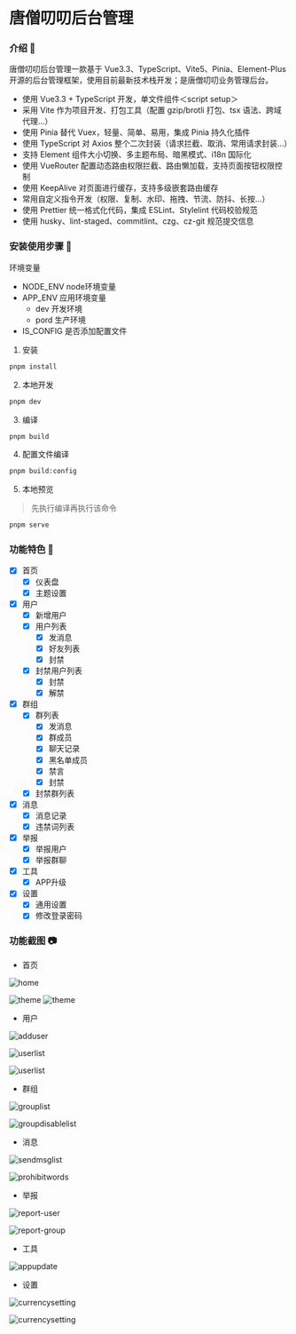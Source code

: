 # 唐僧叨叨后台管理

### 介绍 📖

唐僧叨叨后台管理一款基于 Vue3.3、TypeScript、Vite5、Pinia、Element-Plus 开源的后台管理框架，使用目前最新技术栈开发；是唐僧叨叨业务管理后台。

- 使用 Vue3.3 + TypeScript 开发，单文件组件＜script setup＞
- 采用 Vite 作为项目开发、打包工具（配置 gzip/brotli 打包、tsx 语法、跨域代理…）
- 使用 Pinia 替代 Vuex，轻量、简单、易用，集成 Pinia 持久化插件
- 使用 TypeScript 对 Axios 整个二次封装（请求拦截、取消、常用请求封装…）
- 支持 Element 组件大小切换、多主题布局、暗黑模式、i18n 国际化
- 使用 VueRouter 配置动态路由权限拦截、路由懒加载，支持页面按钮权限控制
- 使用 KeepAlive 对页面进行缓存，支持多级嵌套路由缓存
- 常用自定义指令开发（权限、复制、水印、拖拽、节流、防抖、长按…）
- 使用 Prettier 统一格式化代码，集成 ESLint、Stylelint 代码校验规范
- 使用 husky、lint-staged、commitlint、czg、cz-git 规范提交信息

### 安装使用步骤 📔

环境变量
- NODE_ENV node环境变量
- APP_ENV 应用环境变量
  - dev 开发环境
  - pord 生产环境
- IS_CONFIG 是否添加配置文件

1. 安装

```sh
pnpm install
```

2. 本地开发

``` sh
pnpm dev
```

3. 编译

``` sh
pnpm build
```

4. 配置文件编译

``` sh
pnpm build:config
```

5. 本地预览
> 先执行编译再执行该命令

``` sh
pnpm serve
```

### 功能特色 🔨

- [x] 首页
  - [x] 仪表盘
  - [x] 主题设置
- [x] 用户
  - [x] 新增用户
  - [x] 用户列表
    - [x] 发消息
    - [x] 好友列表
    - [x] 封禁
  - [x] 封禁用户列表
    - [x] 封禁
    - [x] 解禁
- [x] 群组
  - [x] 群列表
      - [x] 发消息
      - [x] 群成员
      - [x] 聊天记录
      - [x] 黑名单成员
      - [x] 禁言
      - [x] 封禁
  - [x] 封禁群列表
- [x] 消息
  - [x] 消息记录
  - [x] 违禁词列表
- [x] 举报
  - [x] 举报用户
  - [x] 举报群聊
- [x] 工具
  - [x] APP升级
- [x] 设置
  - [x] 通用设置
  - [x] 修改登录密码
### 功能截图 📷


- 首页

![home](./docs/home/home.png)

![theme](./docs/home/theme.png)
![theme](./docs/home/dark.png)

- 用户

![adduser](./docs/user/adduser.png)

![userlist](./docs/user/userlist.png)

![userlist](./docs/user/disablelist.png)

- 群组

![grouplist](./docs/group/grouplist.png)

![groupdisablelist](./docs/group/groupdisablelist.png)

- 消息

![sendmsglist](./docs/message/sendmsglist.png)

![prohibitwords](./docs/message/prohibitwords.png)

- 举报

![report-user](./docs/report/user.png)

![report-group](./docs/report/group.png)

- 工具

![appupdate](./docs/tool/appupdate.png)

- 设置

![currencysetting](./docs/setting/currencysetting.png)

![currencysetting](./docs/setting/updatepwd.png)

